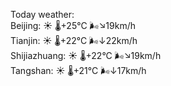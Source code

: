 Today weather:  
Beijing: ☀️   🌡️+25°C 🌬️↘19km/h  
Tianjin: ☀️   🌡️+22°C 🌬️↓22km/h  
Shijiazhuang: ☀️   🌡️+22°C 🌬️↘19km/h  
Tangshan: ☀️   🌡️+21°C 🌬️↓17km/h  
